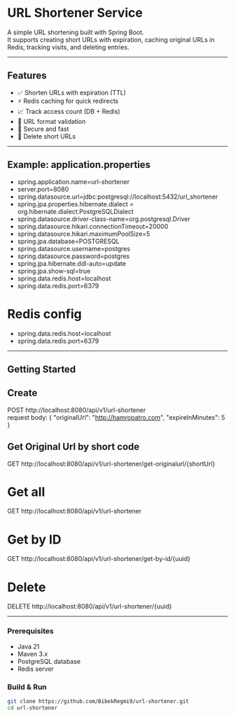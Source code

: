 # URL Shortener Service

A simple URL shortening  built with Spring Boot.  
It supports creating short URLs with expiration, caching original URLs in Redis, tracking visits, and deleting entries.

---

## Features

- ✅ Shorten URLs with expiration (TTL)
- ⚡ Redis caching for quick redirects
- 📈 Track access count (DB + Redis)
- 🧼 URL format validation
- 🔐 Secure and fast
- 🧹 Delete short URLs

---

## Example: application.properties
- spring.application.name=url-shortener
- server.port=8080
- spring.datasource.url=jdbc:postgresql://localhost:5432/url_shortener
- spring.jpa.properties.hibernate.dialect = org.hibernate.dialect.PostgreSQLDialect
-  spring.datasource.driver-class-name=org.postgresql.Driver
-  spring.datasource.hikari.connectionTimeout=20000
-  spring.datasource.hikari.maximumPoolSize=5
- spring.jpa.database=POSTGRESQL
- spring.datasource.username=postgres
- spring.datasource.password=postgres
- spring.jpa.hibernate.ddl-auto=update
- spring.jpa.show-sql=true
- spring.data.redis.host=localhost
- spring.data.redis.port=6379

# Redis config
- spring.data.redis.host=localhost
- spring.data.redis.port=6379

---

## Getting Started
## Create
 POST http://localhost:8080/api/v1/url-shortener \
request body: {
 "originalUrl": "http://hamropatro.com",
 "expireInMinutes": 5
 }

## Get Original Url by short code
GET http://localhost:8080/api/v1/url-shortener/get-originalurl/{shortUrl}

# Get all
GET http://localhost:8080/api/v1/url-shortener

# Get by ID
GET http://localhost:8080/api/v1/url-shortener/get-by-id/{uuid}

# Delete
DELETE http://localhost:8080/api/v1/url-shortener/{uuid}


---

### Prerequisites

- Java 21
- Maven 3.x
- PostgreSQL database
- Redis server

### Build & Run

```bash
git clone https://github.com/BibekRegmi9/url-shortener.git
cd url-shortener

